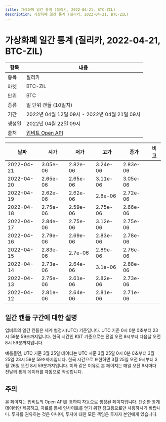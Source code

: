 ```yaml
---
title: 가상화폐 일간 통계 (질리카, 2022-04-21, BTC-ZIL)
description: 가상화폐 일간 통계 (질리카, 2022-04-21, BTC-ZIL)
---
```



가상화폐 일간 통계 (질리카, 2022-04-21, BTC-ZIL)
===

|항목|내용|
|--|--|
|종목|질리카|
|마켓|BTC-ZIL|
|단위|BTC|
|종류|일 단위 캔들 (10일치)|
|기간|2022년 04월 12일 09시 - 2022년 04월 21일 09시|
|생성일|2022년 04월 22일 09시|
|출처|[업비트 Open API](https://docs.upbit.com)|


|날짜|시가|저가|고가|종가|비고|
|--|--|--|--|--|--|
|2022-04-21|3.05e-06|2.82e-06|3.24e-06|2.83e-06|    |
|2022-04-20|2.65e-06|2.65e-06|3.11e-06|3.05e-06|    |
|2022-04-19|2.62e-06|2.62e-06|2.8e-06|2.72e-06|    |
|2022-04-18|2.75e-06|2.59e-06|2.75e-06|2.66e-06|    |
|2022-04-17|2.84e-06|2.75e-06|3.12e-06|2.75e-06|    |
|2022-04-16|2.79e-06|2.69e-06|2.83e-06|2.78e-06|    |
|2022-04-15|2.83e-06|2.7e-06|2.89e-06|2.76e-06|    |
|2022-04-14|2.73e-06|2.64e-06|3.1e-06|2.88e-06|    |
|2022-04-13|2.75e-06|2.61e-06|2.82e-06|2.73e-06|    |
|2022-04-12|2.81e-06|2.64e-06|2.81e-06|2.71e-06|    |


일간 캔들 구간에 대한 설명
---


업비트의 일간 캔들은 세계 협정시(UTC) 기준입니다. 
UTC 기준 0시 0분 0초부터 23시 59분 59초까지입니다. 
한국 시간인 KST 기준으로는 전일 오전 9시부터 다음날 오전 8시 59분까지입니다. 


예를들면, UTC 기준 3월 25일 데이터는 UTC 시준 3월 25일 0시 0분 0초부터 3월 25일 23시 59분 59초까지입니다. 
한국 시간으로 표현하면 3월 25일 오전 9시부터 3월 26일 오전 8시 59분까지입니다. 
이와 같은 이유로 본 페이지는 매일 오전 9시마다 전날의 통계 데이터를 자동으로 작성합니다. 


주의
---


본 페이지는 업비트의 Open API를 통하여 자동으로 생성된 페이지입니다. 
단순한 통계 데이터만 제공하고, 자료를 통해 인사이트를 얻기 위한 참고용으로만 사용하시기 바랍니다. 
투자를 권유하는 것은 아니며, 투자에 대한 모든 책임은 투자자 본인에게 있습니다. 
